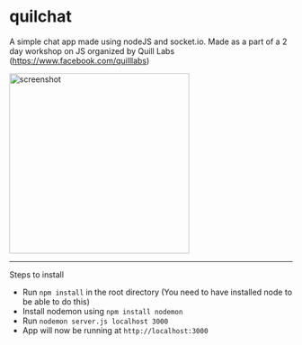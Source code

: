 # quilchat
A simple chat app made using nodeJS and socket.io. Made as a part of a 2 day workshop on JS organized by Quill Labs (https://www.facebook.com/quilllabs)

<img src="http://i.imgur.com/IjEwgVyl.png" alt="screenshot" width="320"/>

---

Steps to install
- Run `npm install` in the root directory (You need to have installed node to be able to do this)
- Install nodemon using `npm install nodemon`
- Run `nodemon server.js localhost 3000`
- App will now be running at `http://localhost:3000`
